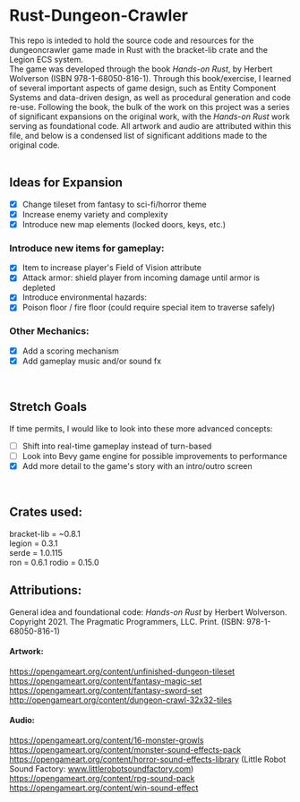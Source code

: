 # Rust-Dungeon-Crawler
This repo is inteded to hold the source code and resources for the dungeoncrawler game made in Rust with the bracket-lib crate and the Legion ECS system.
<br />
The game was developed through the book *Hands-on Rust*, by Herbert Wolverson (ISBN 978-1-68050-816-1). Through this book/exercise, I learned of several important aspects of game design, such as Entity Component Systems and data-driven design, as well as procedural generation and code re-use. Following the book, the bulk of the work on this project was a series of significant expansions on the original work, with the *Hands-on Rust* work serving as foundational code. All artwork and audio are attributed within this file, and below is a condensed list of significant additions made to the original code.
<br />
<br />
## Ideas for Expansion
* [x] Change tileset from fantasy to sci-fi/horror theme <br />
* [x] Increase enemy variety and complexity <br />
* [x] Introduce new map elements (locked doors, keys, etc.) <br />
### Introduce new items for gameplay: <br />
* [x] Item to increase player's Field of Vision attribute <br />
* [x] Attack armor: shield player from incoming damage until armor is depleted <br />
* [x] Introduce environmental hazards: <br />
* [x] Poison floor / fire floor (could require special item to traverse safely) <br />
### Other Mechanics: <br />
* [x] Add a scoring mechanism <br />
* [x] Add gameplay music and/or sound fx
<br />

## Stretch Goals 
If time permits, I would like to look into these more advanced concepts: <br />
* [ ] Shift into real-time gameplay instead of turn-based <br />
* [ ] Look into Bevy game engine for possible improvements to performance <br />
* [x] Add more detail to the game's story with an intro/outro screen <br />
<br />

## Crates used:
bracket-lib = ~0.8.1
<br />
legion = 0.3.1
<br />
serde = 1.0.115
<br />
ron = 0.6.1
rodio = 0.15.0

## Attributions:
General idea and foundational code: *Hands-on Rust* by Herbert Wolverson. Copyright 2021. The Pragmatic Programmers, LLC. Print. (ISBN: 978-1-68050-816-1)
<br />
#### Artwork:
https://opengameart.org/content/unfinished-dungeon-tileset
<br />
https://opengameart.org/content/fantasy-magic-set
<br />
https://opengameart.org/content/fantasy-sword-set
<br />
http://opengameart.org/content/dungeon-crawl-32x32-tiles
<br />

#### Audio:
https://opengameart.org/content/16-monster-growls
<br />
https://opengameart.org/content/monster-sound-effects-pack
<br />
https://opengameart.org/content/horror-sound-effects-library 
(Little Robot Sound Factory: www.littlerobotsoundfactory.com)
<br />
https://opengameart.org/content/rpg-sound-pack
<br />
https://opengameart.org/content/win-sound-effect

